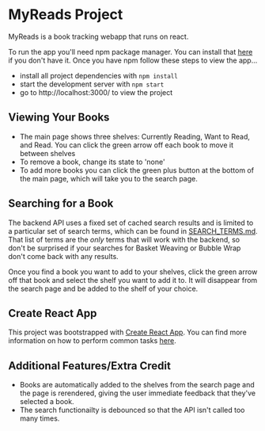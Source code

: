 # MyReads Project

MyReads is a book tracking webapp that runs on react. 

To run the app you'll need npm package manager. You can install that [here](https://www.npmjs.com/get-npm) if you don't have it.
Once you have npm follow these steps to view the app...
* install all project dependencies with `npm install`
* start the development server with `npm start`
* go to http://localhost:3000/ to view the project

## Viewing Your Books
* The main page shows three shelves: Currently Reading, Want to Read, and Read. You can click the green arrow off each book to move it between shelves
* To remove a book, change its state to 'none'
* To add more books you can click the green plus button at the bottom of the main page, which will take you to the search page.

## Searching for a Book
The backend API uses a fixed set of cached search results and is limited to a particular set of search terms, which can be found in [SEARCH_TERMS.md](SEARCH_TERMS.md). That list of terms are the _only_ terms that will work with the backend, so don't be surprised if your searches for Basket Weaving or Bubble Wrap don't come back with any results.

Once you find a book you want to add to your shelves, click the green arrow off that book and select the shelf you want to add it to. It will disappear from the search page and be added to the shelf of your choice.

## Create React App
This project was bootstrapped with [Create React App](https://github.com/facebookincubator/create-react-app). You can find more information on how to perform common tasks [here](https://github.com/facebookincubator/create-react-app/blob/master/packages/react-scripts/template/README.md).

## Additional Features/Extra Credit
* Books are automatically added to the shelves from the search page and the page is rerendered, giving the user immediate feedback that they've selected a book.
* The search functionailty is debounced so that the API isn't called too many times.